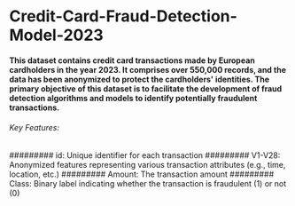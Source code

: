 # Credit-Card-Fraud-Detection-Model-2023
#### This dataset contains credit card transactions made by European cardholders in the year 2023. It comprises over 550,000 records, and the data has been anonymized to protect the cardholders' identities. The primary objective of this dataset is to facilitate the development of fraud detection algorithms and models to identify potentially fraudulent transactions.
###### Key Features:
######### id: Unique identifier for each transaction
######### V1-V28: Anonymized features representing various transaction attributes (e.g., time, location, etc.)
######### Amount: The transaction amount
######### Class: Binary label indicating whether the transaction is fraudulent (1) or not (0)
